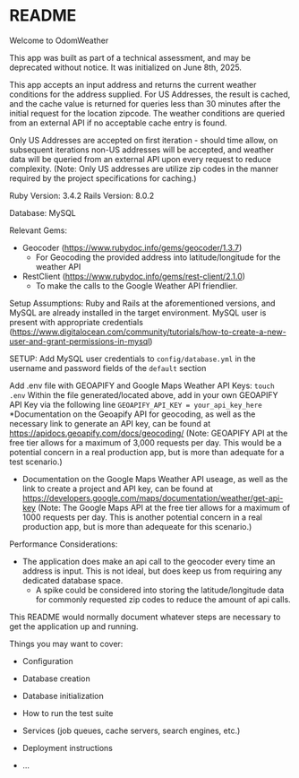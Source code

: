 # README

Welcome to OdomWeather

This app was built as part of a technical assessment, and may be deprecated without notice. It was initialized on June 8th, 2025.

This app accepts an input address and returns the current weather conditions for the address supplied.
For US Addresses, the result is cached, and the cache value is returned for queries less than 30 minutes after the initial request for the location zipcode. The weather conditions are queried from an external API if no acceptable cache entry is found. 

Only US Addresses are accepted on first iteration - should time allow, on subsequent iterations non-US addresses will be accepted, and weather data will be queried from an external API upon every request to reduce complexity.
(Note: Only US addresses are utilize zip codes in the manner required by the project specifications for caching.)

Ruby Version: 3.4.2
Rails Version: 8.0.2

Database: MySQL 

Relevant Gems:
  * Geocoder (https://www.rubydoc.info/gems/geocoder/1.3.7)
    - For Geocoding the provided address into latitude/longitude for the weather API
  * RestClient (https://www.rubydoc.info/gems/rest-client/2.1.0)
    - To make the calls to the Google Weather API friendlier.
  

Setup Assumptions: Ruby and Rails at the aforementioned versions, and MySQL are already installed in the target environment.
MySQL user is present with appropriate credentials (https://www.digitalocean.com/community/tutorials/how-to-create-a-new-user-and-grant-permissions-in-mysql)

SETUP:
  Add MySQL user credentials to `config/database.yml` in the username and password fields of the `default` section

  Add .env file with GEOAPIFY and Google Maps Weather API Keys:
  `touch .env`
  Within the file generated/located above, add in your own GEOAPIFY API Key via the following line
  `GEOAPIFY_API_KEY = your_api_key_here`
  *Documentation on the Geoapify API for geocoding, as well as the necessary link to generate an API key, can be found at https://apidocs.geoapify.com/docs/geocoding/
  (Note: GEOAPIFY API at the free tier allows for a maximum of 3,000 requests per day. This would be a potential concern in a real production app, but is more than adequate for a test scenario.)
  * Documentation on the Google Maps Weather API useage, as well as the link to create a project and API key, can be found at https://developers.google.com/maps/documentation/weather/get-api-key
  (Note: The Google Maps API at the free tier allows for a maximum of 1000 requests per day. This is another potential concern in a real production app, but is more than adequeate for this scenario.)




Performance Considerations:
  * The application does make an api call to the geocoder every time an address is input. This is not ideal, but does keep us from requiring any dedicated database space. 
    - A spike could be considered into storing the latitude/longitude data for commonly requested zip codes to reduce the amount of api calls. 





This README would normally document whatever steps are necessary to get the
application up and running.

Things you may want to cover:

* Configuration

* Database creation

* Database initialization

* How to run the test suite

* Services (job queues, cache servers, search engines, etc.)

* Deployment instructions

* ...
